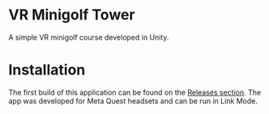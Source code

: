 # VR Minigolf Tower
A simple VR minigolf course developed in Unity. 
# Installation
The first build of this application can be found on the [Releases section](https://github.com/zibodsun/Minigolf-Tower/releases/tag/Release).
The app was developed for Meta Quest headsets and can be run in Link Mode.
